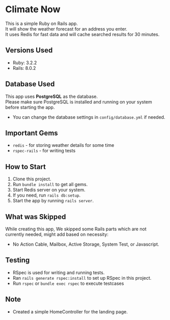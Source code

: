 # Climate Now

This is a simple Ruby on Rails app.  
It will show the weather forecast for an address you enter.  
It uses Redis for fast data and will cache searched results for 30 minutes.  

## Versions Used

- Ruby: 3.2.2
- Rails: 8.0.2

## Database Used

This app uses **PostgreSQL** as the database.  
Please make sure PostgreSQL is installed and running on your system before starting the app.

- You can change the database settings in `config/database.yml` if needed.

## Important Gems

- `redis` - for storing weather details for some time
- `rspec-rails` - for writing tests

## How to Start

1. Clone this project.
2. Run `bundle install` to get all gems.
3. Start Redis server on your system.
4. If you need, run `rails db:setup`.
5. Start the app by running `rails server`.

## What was Skipped

While creating this app, We skipped some Rails parts which are not currently needed, might add based on necessity:
- No Action Cable, Mailbox, Active Storage, System Test, or Javascript.

## Testing

- RSpec is used for writing and running tests.
- Ran `rails generate rspec:install` to set up RSpec in this project.
- Run `rspec` or `bundle exec rspec` to execute testcases

## Note

- Created a simple HomeController for the landing page.